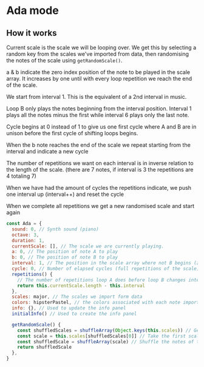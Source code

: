 # Ada mode

## How it works

Current scale is the scale we will be looping over. We get this by selecting a random key from the scales we've imported from data, then randomising the notes of the scale using `getRandomScale()`.

a & b indicate the zero index position of the note to be played in the scale array. It increases by one until with every loop repetition we reach the end of the scale.

We start from interval 1. This is the equivalent of a 2nd interval in music.

Loop B only plays the notes beginning from the interval position. Interval 1 plays all the notes minus the first while interval 6 plays only the last note.

Cycle begins at 0 instead of 1 to give us one first cycle where A and B are in unison before the first cycle of shifting loops begins.

When the b note reaches the end of the scale we repeat starting from the interval and indicate a new cycle

The number of repetitions we want on each interval is in inverse relation to the length of the scale. (there are 7 notes, if interval is 3 the repetitions are 4 totaling 7)

When we have had the amount of cycles the repetitions indicate, we push one interval up (interval++) and reset the cycle

When we complete all repetitions we get a new randomised scale and start again

```js
const Ada = {
  sound: 0, // Synth sound (piano)
  octave: 3,
  duration: 1,
  currentScale: [], // The scale we are currently playing.
  a: 0, // The position of note A to play
  b: 0, // The position of note B to play
  interval: 1, // The position in the scale array where not B begins (zero index). Musical interval is interval +1. 
  cycle: 0, // Number of elapsed cycles (full repetitions of the scale)
  repetitions() {
    // The number of repetitions loop A does before loop B changes interval
    return this.currentScale.length - this.interval
  },
  scales: major, // The scales we import form data
  colors: hipsterPastel, // the colors associated with each note imported from data
  info: {}, // Used to update the info panel
  initialInfo() // Used to create the info panel

  getRandomScale() {
    const shuffledScales = shuffleArray(Object.keys(this.scales)) // Get shuffled scale names
    const scale = this.scales[shuffledScales[0]] // Take the first scale
    const shuffledScale = shuffleArray(scale) // Shuffle the notes of the scale
    return shuffledScale
  },
}
```